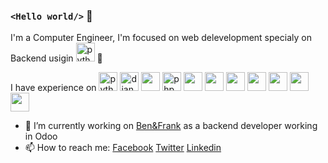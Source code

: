 ### `<Hello world/>` 👋 

I'm a Computer Engineer, I'm focused on web delevelopment specialy on Backend usigin <img src="https://img.icons8.com/color/48/000000/python.png" alt="python" width="30" height="30"/> :snake:

I have experience on <img src="https://img.icons8.com/color/48/000000/python.png" alt="python" width="30" height="30"/> <img src="https://img.icons8.com/color/48/000000/django.png" alt="django" width="30" height="30"/> <img src="https://banner2.cleanpng.com/20180809/hvf/kisspng-flask-by-example-web-framework-python-bottle-sebastian-estenssoro-5b6c0aa33b3b57.9170119715338072672426.jpg" width="30" height="30"/> <img src="https://img.icons8.com/offices/30/000000/php-logo.png" alt="php" width="30" height="30"/> <img src="https://e7.pngegg.com/pngimages/719/649/png-clipart-laravel-software-framework-php-web-framework-model-view-controller-framework-angle-text-thumbnail.png" width="30" height="30"/> <img src="https://img.icons8.com/color/48/000000/postgreesql.png" width="30" height="30"/> <img src="https://img.icons8.com/ios/50/000000/mysql-logo.png" width="30" height="30"/> <img src="https://img.icons8.com/color/48/000000/javascript.png" width="30" height="30"/> <img src="https://img.icons8.com/color/48/000000/html-5.png" width="30" height="30"/> <img src="https://img.icons8.com/color/48/000000/css3.png" width="30" height="30"/> <img src="https://img.icons8.com/color/48/000000/react-native.png" width="30" height="30"/> 


- 🔭 I’m currently working on [Ben&Frank](benandfrank.com) as a backend developer working in Odoo
- 📫 How to reach me: [Facebook](https://www.facebook.com/leonardo.alonsososa1/) [Twitter](https://twitter.com/LeoADev) [Linkedin](https://www.linkedin.com/in/leonardo-alonso-baa8b0109/)

